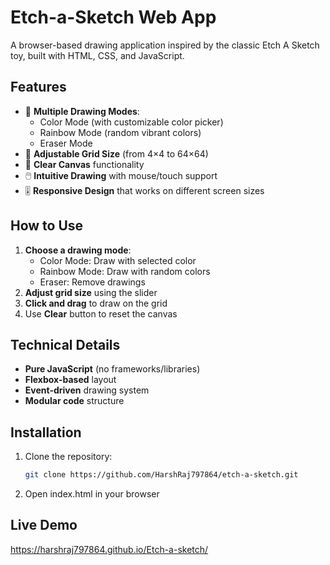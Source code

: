 # Etch-a-Sketch Web App
A browser-based drawing application inspired by the classic Etch A Sketch toy, built with HTML, CSS, and JavaScript.

## Features

- 🎨 **Multiple Drawing Modes**:
  - Color Mode (with customizable color picker)
  - Rainbow Mode (random vibrant colors)
  - Eraser Mode
- 📏 **Adjustable Grid Size** (from 4×4 to 64×64)
- 🧹 **Clear Canvas** functionality
- 🖱️ **Intuitive Drawing** with mouse/touch support
- 🎚️ **Responsive Design** that works on different screen sizes

## How to Use

1. **Choose a drawing mode**:
   - Color Mode: Draw with selected color
   - Rainbow Mode: Draw with random colors
   - Eraser: Remove drawings
2. **Adjust grid size** using the slider
3. **Click and drag** to draw on the grid
4. Use **Clear** button to reset the canvas

## Technical Details

- **Pure JavaScript** (no frameworks/libraries)
- **Flexbox-based** layout
- **Event-driven** drawing system
- **Modular code** structure

## Installation

1. Clone the repository:
   ```bash
   git clone https://github.com/HarshRaj797864/etch-a-sketch.git

2. Open index.html in your browser

## Live Demo

https://harshraj797864.github.io/Etch-a-sketch/

